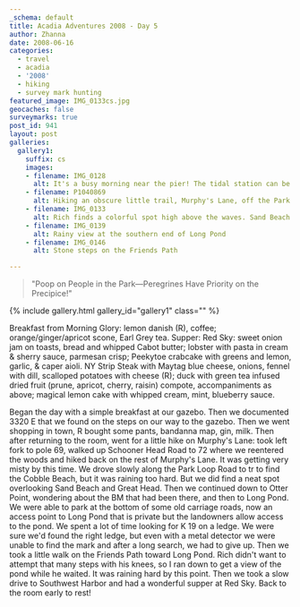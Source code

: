 ```yaml
---
_schema: default
title: Acadia Adventures 2008 - Day 5
author: Zhanna
date: 2008-06-16
categories:
  - travel
  - acadia
  - '2008'
  - hiking
  - survey mark hunting
featured_image: IMG_0133cs.jpg
geocaches: false
surveymarks: true
post_id: 941
layout: post
galleries:
  gallery1:
    suffix: cs
    images:
    - filename: IMG_0128
      alt: It's a busy morning near the pier! The tidal station can be seen on the steps.
    - filename: P1040869
      alt: Hiking an obscure little trail, Murphy's Lane, off the Park Loop Road. 
    - filename: IMG_0133
      alt: Rich finds a colorful spot high above the waves. Sand Beach is in the background.
    - filename: IMG_0139
      alt: Rainy view at the southern end of Long Pond 
    - filename: IMG_0146
      alt: Stone steps on the Friends Path    

---
```


> "Poop on People in the Park—Peregrines Have Priority on the Precipice!"

{% include gallery.html gallery_id="gallery1" class="" %}

Breakfast from Morning Glory: lemon danish (R), coffee; orange/ginger/apricot scone, Earl Grey tea.  Supper: Red Sky: sweet onion jam on toasts, bread and whipped Cabot butter; lobster with pasta in cream & sherry sauce, parmesan crisp; Peekytoe crabcake with greens and lemon, garlic, & caper aioli. NY Strip Steak with Maytag blue cheese, onions, fennel with dill, scalloped potatoes with cheese (R); duck with green tea infused dried fruit (prune, apricot, cherry, raisin) compote, accompaniments as above; magical lemon cake with whipped cream, mint, blueberry sauce.

Began the day with a simple breakfast at our gazebo.  Then we documented 3320 E that we found on the steps on our way to the gazebo. Then we went shopping in town, R bought some pants, bandanna map, gin, milk.  Then after returning to the room, went for a little hike on Murphy's Lane: took left fork to pole 69, walked up Schooner Head Road to 72 where we reentered the woods and hiked back on the rest of Murphy's Lane. It was getting very misty by this time. We drove slowly along the Park Loop Road to tr to find the Cobble Beach, but it was raining too hard.  But we did find a neat spot overlooking Sand Beach and Great Head. Then we continued down to Otter Point, wondering about the BM that had been there, and then to Long Pond.  We were able to park at the bottom of some old carriage roads, now an access point to Long Pond that is private but the landowners allow access to the pond. We spent a lot of time looking for K 19 on a ledge.  We were sure we'd found the right ledge, but even with a metal detector we were unable to find the mark and after a long search, we had to give up.  Then we took a little walk on the Friends Path toward Long Pond.  Rich didn't want to attempt that many steps with his knees, so I ran down to get a view of the pond while he waited.  It was raining hard by this point.  Then we took a slow drive to Southwest Harbor and had a wonderful supper at Red Sky.  Back to the room early to rest!
